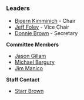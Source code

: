 ### Leaders

* [Bjoern Kimminich](mailto:bjoern.kimminich@owasp.org) - Chair
* [Jeff Foley](mailto:jeff.foley@owasp.org) - Vice Chair
* [Donnie Brown](mailto:donnie.brown@owasp.org) - Secretary

**Committee Members**
* [Jason Gillam](mailto:jason.gillam@owasp.org)
* [Michael Bargury](mailto:michael.bargury@owasp.org)
* [Jim Manico](mailto:jim.manico@owasp.org)

**Staff Contact**
* [Starr Brown](mailto:starr.brown@owasp.com)


